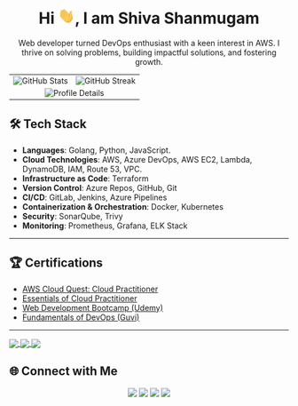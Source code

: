 <h1 align="center">Hi <img src="https://raw.githubusercontent.com/KevinPatel04/KevinPatel04/master/Hi.gif" width="30px">, I am Shiva Shanmugam </h1>

<p align="center">Web developer turned DevOps enthusiast with a keen interest in AWS. I thrive on solving problems, building impactful solutions, and fostering growth.</p>      

<div align="center">
  <table>
    <tr>
      <td align="center">
        <img src="https://github-readme-stats.vercel.app/api?username=Shiva-2103&show_icons=true&theme=radical" alt="GitHub Stats" />
      </td>
      <td align="center">
        <img src="https://github-readme-streak-stats.herokuapp.com/?user=Shiva-2103&theme=radical" alt="GitHub Streak" />
      </td>
    </tr>
    <tr>
      <td colspan="2" align="center">
        <img src="https://github-profile-summary-cards.vercel.app/api/cards/profile-details?username=Shiva-2103&theme=radical" alt="Profile Details" />
      </td>
    </tr>
    <tr>
    </tr>
  </table>
</div>





## 🛠️ Tech Stack

- **Languages**: Golang, Python, JavaScript.
- **Cloud Technologies**: AWS, Azure DevOps, AWS EC2, Lambda, DynamoDB, IAM, Route 53, VPC.
- **Infrastructure as Code**: Terraform
- **Version Control**: Azure Repos, GitHub, Git
- **CI/CD**: GitLab, Jenkins, Azure Pipelines
- **Containerization & Orchestration**: Docker, Kubernetes
- **Security**: SonarQube, Trivy
- **Monitoring**: Prometheus, Grafana, ELK Stack
---

## 🏆 Certifications

- [AWS Cloud Quest: Cloud Practitioner](https://www.credly.com/badges/ed46ffff-de2c-472a-b77a-99e4f31679ba/public_url)
- [Essentials of Cloud Practitioner](https://www.credly.com/badges/d6e69981-fdc0-478d-82e6-73f02a63197c)
- [Web Development Bootcamp (Udemy)](https://drive.google.com/file/d/1x-eXMFlXP8u86xRYy1I0eEm6CEs_vFlL/view?usp=sharing)
- [Fundamentals of DevOps (Guvi)](https://www.guvi.in/share-certificate/11y55a87VU13nsg114)

---


<a href="https://github.com/Shiva-2103/GO_URL_SHORTENER.git">
  <!-- Change the `github-readme-stats.anuraghazra1.vercel.app` to `github-readme-stats.vercel.app`  -->
  <img align="center" src="https://github-readme-stats.vercel.app/api/pin/?username=Shiva-2103&repo=GO_URL_SHORTENER&theme=onedark" />
</a>  

<a href="https://github.com/Shiva-2103/Terraform_Azure-DevOps.git">
  <!-- Change the `github-readme-stats.anuraghazra1.vercel.app` to `github-readme-stats.vercel.app`  -->
  <img align="center" src="https://github-readme-stats.vercel.app/api/pin/?username=Shiva-2103&repo=Terraform_Azure-DevOps&theme=onedark" />
</a>  


<a href="https://github.com/Shiva-2103/GO_POSTGRES.git">
  <!-- Change the `github-readme-stats.anuraghazra1.vercel.app` to `github-readme-stats.vercel.app`  -->
  <img align="center" src="https://github-readme-stats.vercel.app/api/pin/?username=Shiva-2103&repo=GO_POSTGRES&theme=onedark" />
</a>  



## 🌐 Connect with Me

<p align="center">
<a href="https://linktr.ee/shiva_shanmugam21"><img src="https://img.shields.io/badge/-Linktree-3423A6?style=for-the-badge&logo=Google-Chrome&logoColor=white"/></a>
<a href="https://linkedin.com/in/shiva-shanmugam"><img src="https://img.shields.io/badge/-LinkedIn-0077B5?style=for-the-badge&logo=Linkedin&logoColor=white"/></a>
<a href="mailto:shivapalani2004@gmail.com"><img src="https://img.shields.io/badge/-Email-D14836?style=for-the-badge&logo=Gmail&logoColor=white"/></a>
<a href="https://github.com/Shiva-2103"><img src="https://img.shields.io/badge/-GitHub-000?style=for-the-badge&logo=github&logoColor=white"/></a>
</p>
